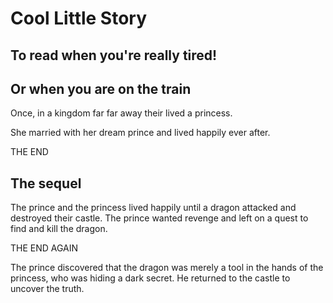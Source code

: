 # Cool Little Story
## To read when you're really tired!
## Or when you are on the train

Once, in a kingdom far far away their lived a princess.

She married with her dream prince and lived happily ever after.

THE END

## The sequel

The prince and the princess lived happily until a dragon attacked and destroyed their castle.
The prince wanted revenge and left on a quest to find and kill the dragon.

THE END AGAIN

The prince discovered that the dragon was merely a tool in the hands of the princess, who was hiding a dark secret. He returned to the castle to uncover the truth.